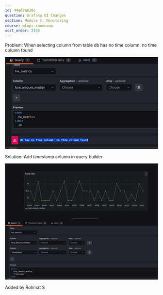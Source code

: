 ```yaml
---
id: 44a68a830c
question: Grafana UI Changes
section: Module 5: Monitoring
course: mlops-zoomcamp
sort_order: 2100
---
```


Problem: When selecting column from table db has no time column: no time column found

![Image](images/mlops-zoomcamp/image_4e90873b.png)

Solution: Add timestamp column in query builder

![Image](images/mlops-zoomcamp/image_27675c03.png)

Added by Rohmat S

